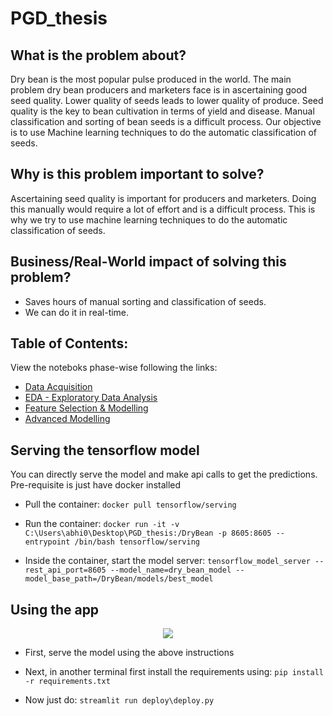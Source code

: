 # PGD_thesis

## What is the problem about?

  Dry bean is the most popular pulse produced in the world. The main problem dry bean
  producers and marketers face is in ascertaining good seed quality. Lower quality of
  seeds leads to lower quality of produce. Seed quality is the key to bean cultivation in
  terms of yield and disease. Manual classification and sorting of bean seeds is a difficult
  process. Our objective is to use Machine learning techniques to do the automatic
  classification of seeds.

## Why is this problem important to solve?

  Ascertaining seed quality is important for producers and marketers. Doing this manually
  would require a lot of effort and is a difficult process. This is why we try to use machine
  learning techniques to do the automatic classification of seeds.
  
## Business/Real-World impact of solving this problem?
  - Saves hours of manual sorting and classification of seeds.
  - We can do it in real-time.


## Table of Contents:

View the noteboks phase-wise following the links:

- [Data Acquisition](https://github.com/Abhiswain97/PGD_thesis/blob/master/Phase-1-Documentation-notebook.ipynb) 
- [EDA - Exploratory Data Analysis](https://github.com/Abhiswain97/PGD_thesis/blob/master/Phase-2-EDA.ipynb)
- [Feature Selection & Modelling](https://github.com/Abhiswain97/PGD_thesis/blob/master/Phase-3-Feature-Selection-and-Modelling%20.ipynb)
- [Advanced Modelling](https://github.com/Abhiswain97/PGD_thesis/blob/master/Phase-4-TF-NN.ipynb)


## Serving the tensorflow model

You can directly serve the model and make api calls to get the predictions. Pre-requisite is just have docker installed

- Pull the container: `docker pull tensorflow/serving`

- Run the container: `docker run -it -v C:\Users\abhi0\Desktop\PGD_thesis:/DryBean -p 8605:8605 --entrypoint /bin/bash tensorflow/serving`

- Inside the container, start the model server: `tensorflow_model_server --rest_api_port=8605 --model_name=dry_bean_model --model_base_path=/DryBean/models/best_model`

## Using the app

<p align="center">
  <img src="app.png">
</p>


- First, serve the model using the above instructions

- Next, in another terminal first install the requirements using: `pip install -r requirements.txt`

- Now just do: `streamlit run deploy\deploy.py`


